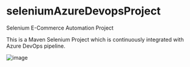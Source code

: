 # seleniumAzureDevopsProject
Selenium E-Commerce Automation Project 

This is a Maven Selenium Project which is continuously integrated with Azure DevOps pipeline. 

![image](https://user-images.githubusercontent.com/70716550/92209014-20468980-ee41-11ea-8a7c-1055b9fd6e22.png)



